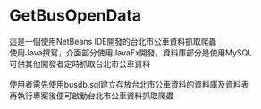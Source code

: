 # GetBusOpenData

這是一個使用NetBeans IDE開發的台北市公車資料抓取爬蟲<br>
使用Java撰寫，介面部分使用JavaFx開發，資料庫部分是使用MySQL<br>
可供其他開發者定時抓取台北市公車資料<br>
<br>
使用者需先使用busdb.sql建立存放台北市公車資料的資料庫及資料表<br>
再執行專案後便可啟動台北市公車資料抓取爬蟲<br>
